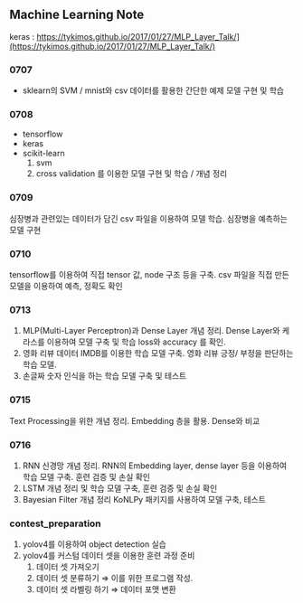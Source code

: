 
## Machine Learning Note
keras : https://tykimos.github.io/2017/01/27/MLP_Layer_Talk/](https://tykimos.github.io/2017/01/27/MLP_Layer_Talk/)

### 0707
- sklearn의 SVM / mnist와 csv 데이터를 활용한 간단한 예제 모델 구현 및 학습

### 0708
- tensorflow
- keras 
- scikit-learn 
	1. svm
	2.  cross validation
를 이용한 모델 구현 및 학습 / 개념 정리

### 0709
심장병과 관련있는 데이터가 담긴 csv 파일을 이용하여 모델 학습. 
심장병을 예측하는 모델 구현

### 0710
tensorflow를 이용하여 직접 tensor 값, node 구조 등을 구축.
csv 파일을 직접 만든 모델을 이용하여 예측, 정확도 확인

### 0713
1. MLP(Multi-Layer Perceptron)과 Dense Layer 개념 정리.
Dense Layer와 케라스를 이용하여 모델 구축 및 학습 
loss와 accuracy 를 확인.
2.  영화 리뷰 데이터 IMDB를 이용한 학습 모델 구축.
	영화 리뷰 긍정/ 부정을 판단하는 학습 모델.
3. 손글짜 숫자 인식을 하는 학습 모델 구축 및 테스트 

### 0715
Text Processing을 위한 개념 정리.
Embedding 층을 활용. Dense와 비교

### 0716
1. RNN 신경망 개념 정리.
RNN의 Embedding layer, dense layer 등을 이용하여 학습 모델 구축.
훈련 검증 및 손실 확인
2. LSTM 개념 정리 및 학습 모델 구축, 훈련 검증 및 손실 확인
3. Bayesian Filter 개념 정리
	KoNLPy 패키지를 사용하여 모델 구축, 테스트

### contest_preparation
1. yolov4를 이용하여 object detection 실습
2. yolov4를 커스텀 데이터 셋을 이용한 훈련 과정 준비
	1. 데이터 셋 가져오기
	2. 데이터 셋 분류하기 ⇒ 이를 위한 프로그램 작성.
	3. 데이터 셋 라벨링 하기 ⇒ 데이터 포맷 변환
